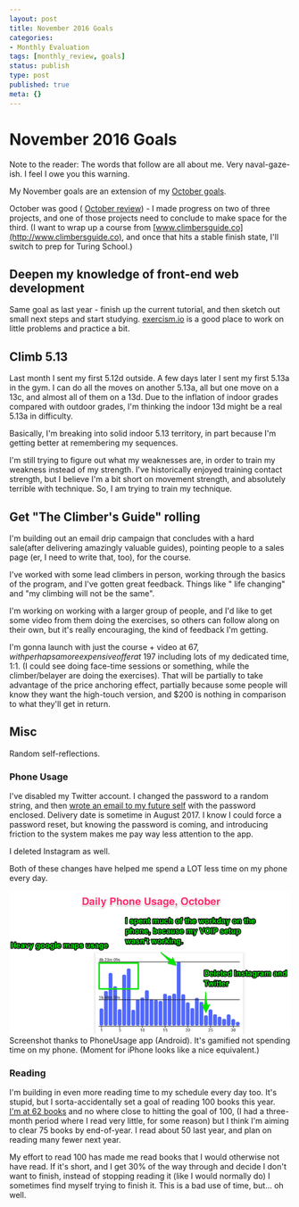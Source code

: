 ```yaml
---
layout: post
title: November 2016 Goals
categories:
- Monthly Evaluation
tags: [monthly_review, goals]
status: publish
type: post
published: true
meta: {}
---
```



# November 2016 Goals



Note to the reader: The words that follow are all about me. Very naval-gaze-ish. I feel I owe you this warning.



My November goals are an extension of my 
[October goals](https://josh.works/blog/october-2016-goals).



October was good (
[October review](https://josh.works/blog/october-2016-review)) - I made progress on two of three projects, and one of those projects need to conclude to make space for the third. (I want to wrap up a course from 
[www.climbersguide.co](http://www.climbersguide.co), and once that hits a stable finish state, I'll switch to prep for Turing School.)


## Deepen my knowledge of front-end web development



Same goal as last year - finish up the current tutorial, and then sketch out small next steps and start studying. 
[exercism.io](http://exercism.io/) is a good place to work on little problems and practice a bit.


## Climb 5.13



Last month I sent my first 5.12d outside. A few days later I sent my first 5.13a in the gym. I can do all the moves on another 5.13a, all but one move on a 13c, and almost all of them on a 13d. Due to the inflation of indoor grades compared with outdoor grades, I'm thinking the indoor 13d might be a real 5.13a in difficulty.



Basically, I'm breaking into solid indoor 5.13 territory, in part because I'm getting better at remembering my sequences.



I'm still trying to figure out what my weaknesses are, in order to train my weakness instead of my strength. I've historically enjoyed training contact strength, but I believe I'm a bit short on movement strength, and absolutely terrible with technique. So, I am trying to train my technique.


## Get "The Climber's Guide" rolling



I'm building out an email drip campaign that concludes with a 
hard sale(after delivering amazingly valuable guides), pointing people to a sales page (er, I need to write that, too), for the course.



I've worked with some lead climbers in person, working through the basics of the program, and I've gotten great feedback. Things like " life changing" and "my climbing will not be the same".



I'm working on working with a larger group of people, and I'd like to get some video from them doing the exercises, so others can follow along on their own, but it's 
really encouraging, the kind of feedback I'm getting.



I'm gonna launch with just the course + video at $67, with perhaps a more expensive offer at ~$197 including lots of my dedicated time, 1:1. (I could see doing face-time sessions or something, while the climber/belayer are doing the exercises). That will be partially to take advantage of the price anchoring effect, partially because some people will know they want the high-touch version, and $200 is nothing in comparison to what they'll get in return.


## Misc



Random self-reflections.


### Phone Usage



I've disabled my Twitter account. I changed the password to a random string, and then 
[wrote an email to my future self](http://lettertomyfutureself.net/) with the password enclosed. Delivery date is sometime in August 2017. I know I could force a password reset, but knowing the password is coming, and introducing friction to the system makes me pay way less attention to the app.



I deleted Instagram as well.



Both of these changes have helped me spend a LOT less time on my phone every day.


       
![Screenshot thanks to PhoneUsage app (Android). It's gamified not spending time on my phone. (Moment for iPhone looks like a nice equivalent.)](/squarespace_images/static_556694eee4b0f4ca9cd56729_56035dbbe4b07ebf58d79d16_58226b35e4fcb51f79318995_1478650686507__img.png_) Screenshot thanks to PhoneUsage app (Android). It's gamified not spending time on my phone. (Moment for iPhone looks like a nice equivalent.)



### Reading



I'm building in even more reading time to my schedule every day too. It's stupid, but I sorta-accidentally set a goal of reading 100 books this year. 
[I'm at 62 books](https://www.goodreads.com/user/show/27372191-josh-thompson) and no where close to hitting the goal of 100, (I had a three-month period where I read very little, for some reason) but I think I'm aiming to clear 75 books by end-of-year. I read about 50 last year, and plan on reading many fewer next year.



My effort to read 100 has made me read books that I would otherwise not have read. If it's short, and I get 30% of the way through and decide I don't want to finish, instead of stopping reading it (like I would normally do) I sometimes find myself trying to finish it. This is a bad use of time, but... oh well.
